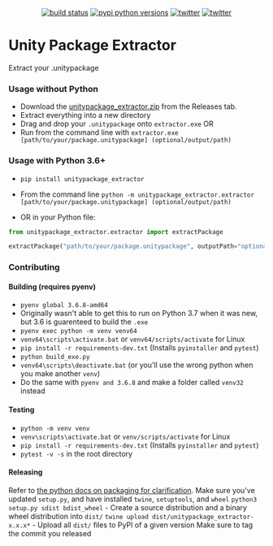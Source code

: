 <p align="center">
    <a href="https://travis-ci.org/Cobertos/unitypackage_extractor" target="_blank"><img alt="build status" src="https://travis-ci.org/Cobertos/unitypackage_extractor.svg?branch=master"></a>
    <a href="https://pypi.org/project/unitypackage_extractor/" target="_blank"><img alt="pypi python versions" src="https://img.shields.io/pypi/pyversions/unitypackage_extractor.svg"></a>
    <a href="https://twitter.com/cobertos" target="_blank"><img alt="twitter" src="https://img.shields.io/badge/twitter-%40cobertos-0084b4.svg"></a>
    <a href="https://cobertos.com" target="_blank"><img alt="twitter" src="https://img.shields.io/badge/website-cobertos.com-888888.svg"></a>
</p>

# Unity Package Extractor


Extract your .unitypackage

### Usage without Python

* Download the [unitypackage_extractor.zip](https://github.com/Cobertos/unitypackage_extractor/releases/tag/0.3.0) from the Releases tab.
* Extract everything into a new directory
* Drag and drop your `.unitypackage` onto `extractor.exe` OR
* Run from the command line with `extractor.exe [path/to/your/package.unitypackage] (optional/output/path)`

### Usage with Python 3.6+

* `pip install unitypackage_extractor`

* From the command line `python -m unitypackage_extractor.extractor [path/to/your/package.unitypackage] (optional/output/path)`

* OR in your Python file:
```python
from unitypackage_extractor.extractor import extractPackage

extractPackage("path/to/your/package.unitypackage", outputPath="optional/output/path")
```

### Contributing
#### Building (requires pyenv)
* `pyenv global 3.6.8-amd64`
 * Originally wasn't able to get this to run on Python 3.7 when it was new, but 3.6 is guarenteed to build the `.exe`
* `pyenv exec python -m venv venv64`
* `venv64\scripts\activate.bat` or `venv64/scripts/activate` for Linux
* `pip install -r requirements-dev.txt` (Installs `pyinstaller` and `pytest`)
* `python build_exe.py`
* `venv64\scripts\deactivate.bat` (or you'll use the wrong python when you make another `venv`)
* Do the same with `pyenv and 3.6.8` and make a folder called `venv32` instead

#### Testing
* `python -m venv venv`
* `venv\scripts\activate.bat` or `venv/scripts/activate` for Linux
* `pip install -r requirements-dev.txt` (Installs `pyinstaller` and `pytest`)
* `pytest -v -s` in the root directory

#### Releasing
Refer to [the python docs on packaging for clarification](https://packaging.python.org/tutorials/packaging-projects/).
Make sure you've updated `setup.py`, and have installed `twine`, `setuptools`, and `wheel`
`python3 setup.py sdist bdist_wheel` - Create a source distribution and a binary wheel distribution into `dist/`
`twine upload dist/unitypackage_extractor-x.x.x*` - Upload all `dist/` files to PyPI of a given version
Make sure to tag the commit you released